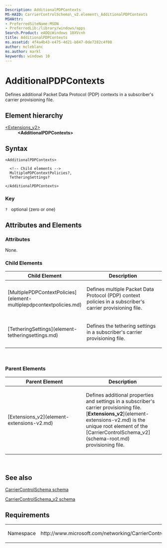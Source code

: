 ```yaml
---
Description: AdditionalPDPContexts
MS-HAID: CarrierControlSchema\_v2.element\_AdditionalPDPContexts
MSHAttr:
- PreferredSiteName:MSDN
- PreferredLib:/library/windows/apps
Search.Product: eADQiWindows 10XVcnh
title: AdditionalPDPContexts
ms.assetid: 4f4a4b43-e475-4d21-b847-0de7282c4f08
author: mcleblanc
ms.author: markl
keywords: windows 10
---
```


# AdditionalPDPContexts


Defines additional Packet Data Protocol (PDP) contexts in a subscriber's carrier provisioning file.

## Element hierarchy

<dl>
<dt><a href="element-extensions-v2.md">&lt;Extensions_v2&gt;</a></dt>
<dd><b>&lt;AdditionalPDPContexts&gt;</b></dd>
</dl>

## Syntax

``` syntax
<AdditionalPDPContexts>

  <!-- Child elements -->
  MultiplePDPContextPolicies?,
  TetheringSettings?

</AdditionalPDPContexts>
```

### Key

`?`   optional (zero or one)

## Attributes and Elements


### Attributes

None.

### Child Elements

<table>
<colgroup>
<col width="50%" />
<col width="50%" />
</colgroup>
<thead>
<tr class="header">
<th>Child Element</th>
<th>Description</th>
</tr>
</thead>
<tbody>
<tr class="odd">
<td>[MultiplePDPContextPolicies](element-multiplepdpcontextpolicies.md)</td>
<td><p>Defines multiple Packet Data Protocol (PDP) context policies in a subscriber's carrier provisioning file.</p></td>
</tr>
<tr class="even">
<td>[TetheringSettings](element-tetheringsettings.md)</td>
<td><p>Defines the tethering settings in a subscriber's carrier provisioning file.</p></td>
</tr>
</tbody>
</table>

 

### Parent Elements

<table>
<colgroup>
<col width="50%" />
<col width="50%" />
</colgroup>
<thead>
<tr class="header">
<th>Parent Element</th>
<th>Description</th>
</tr>
</thead>
<tbody>
<tr class="odd">
<td>[Extensions_v2](element-extensions-v2.md)</td>
<td><p>Defines additional properties and settings in a subscriber's carrier provisioning file. [<strong>Extensions_v2</strong>](element-extensions-v2.md) is the unique root element of the [CarrierControlSchema_v2](schema-root.md) provisioning file.</p></td>
</tr>
</tbody>
</table>

 

## See also


[CarrierControlSchema schema](https://msdn.microsoft.com/library/windows/apps/hh868312)

[CarrierControlSchema\_v2 schema](schema-root.md)

## Requirements

<table>
<colgroup>
<col width="50%" />
<col width="50%" />
</colgroup>
<tbody>
<tr class="odd">
<td><p>Namespace</p></td>
<td><p>http://www.microsoft.com/networking/CarrierControl/v2</p></td>
</tr>
</tbody>
</table>

 

 



